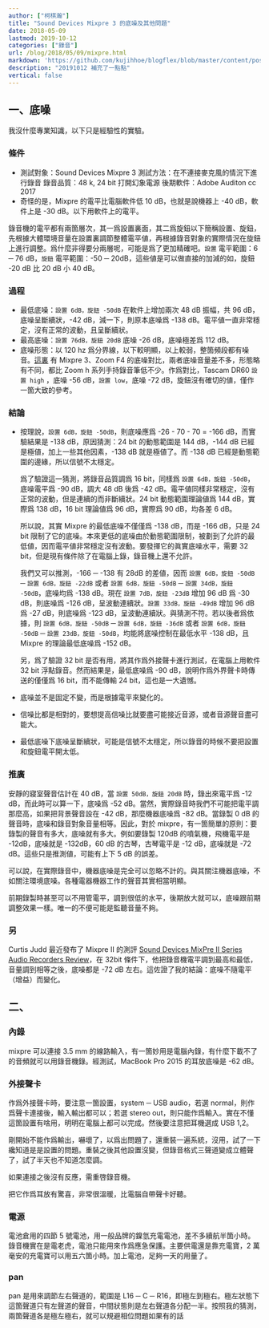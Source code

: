 ```yaml
---
author: ["柯棋瀚"]
title: "Sound Devices Mixpre 3 的底噪及其他問題"
date: 2018-05-09
lastmod: 2019-10-12
categories: ["錄音"]
url: /blog/2018/05/09/mixpre.html
markdown: 'https://github.com/kujihhoe/blogflex/blob/master/content/post/2018-05-09-mixpre.md'
description: "20191012 補充了一點點"
vertical: false
---
```

<!--more-->

## 一、底噪

我沒什麼專業知識，以下只是經驗性的實驗。

### 條件

- 測試對象：Sound Devices Mixpre 3
  測試方法：在不連接麥克風的情況下進行錄音
  錄音品質：48 k, 24 bit
  打開幻象電源
  後期軟件：Adobe Auditon cc 2017
- 奇怪的是，Mixpre 的電平比電腦軟件低 10 dB，也就是說機器上 -40 dB，軟件上是 -30 dB。以下用軟件上的電平。

錄音機的電平都有兩箇層次，其一爲設置裏面，其二爲旋鈕<n>以下簡稱設置、旋鈕</n>，先根據大體環境音量在設置裏調節整體電平値，再根據錄音對象的實際情況在旋鈕上進行調整。爲什麼非得要分兩層呢，可能是爲了更加精確吧。`設置` 電平範圍：6 ─ 76 dB，`旋鈕` 電平範圍：-50 ─ 20dB，這些値是可以做直接的加減的<n>如，旋鈕 -20 dB 比 20 dB 小 40 dB</n>。

### 過程

- 最低底噪：`設置 6dB，旋鈕 -50dB` 在軟件上增加兩次 48 dB 振幅，共 96 dB，底噪呈斷續狀，-42 dB，減一下，則原本底噪爲 -138 dB。電平値一直非常穩定，沒有正常的波動，且呈斷續狀。
- 最高底噪：`設置 76dB，旋鈕 20dB` 底噪 -26 dB，底噪極差爲 112 dB。
- 底噪形態：以 120 hz 爲分界線，以下較明顯，以上較弱，整箇頻段都有噪音。[這裏](https://www.youtube.com/watch?reload=9&v=lei4-bA3Pzk) 有 Mixpre 3、Zoom F4 的底噪對比，兩者底噪音量差不多，形態略有不同，都比 Zoom h 系列手持錄音筆低不少。作爲對比，Tascam DR60 `設置 high` ，底噪 -56 dB，`設置 low`，底噪 -72 dB，旋鈕沒有確切的値，僅作一箇大致的參考。

### 結論

- 按理說，`設置 6dB，旋鈕 -50dB`，則底噪應爲 -26 - 70 - 70 = -166 dB，而實驗結果是 -138 dB，原因猜測：24 bit 的動態範圍是 144 dB，-144 dB 已經是極値，加上一些其他因素，-138 dB 就是極値了。而 -138 dB 已經是動態範圍的邊緣，所以信號不太穩定。

  爲了驗證這一猜測，將錄音品質調爲 16 bit，同樣爲 `設置 6dB，旋鈕 -50dB`，底噪電平爲 -90 dB，調大 48 dB 後爲 -42 dB。電平値同樣非常穩定，沒有正常的波動，但是連續的而非斷續狀。24 bit 動態範圍理論値爲 144 dB，實際爲 138 dB，16 bit 理論値爲 96 dB，實際爲 90 dB，均各差 6 dB。

  所以說，其實 Mixpre 的最低底噪不僅僅爲 -138 dB，而是 -166 dB，只是 24 bit 限制了它的底噪。本來更低的底噪由於動態範圍限制，被劃到了允許的最低値，因而電平値非常穩定沒有波動。要發揮它的眞實底噪水平，需要 32 bit，但是現有條件除了在電腦上錄，錄音機上還不允許。

  我們又可以推測，-166 ─ -138 有 28dB 的差値，因而 `設置 6dB，旋鈕 -50dB` ─ `設置 6dB，旋鈕 -22dB` 或者 `設置 6dB，旋鈕 -50dB` ─ `設置 34dB，旋鈕 -50dB`，底噪均爲 -138 dB。現在 `設置 7dB，旋鈕 -23dB` 增加 96 dB 爲 -30 dB，則底噪爲 -126 dB，呈波動連續狀。`設置 33dB，旋鈕 -49dB` 增加 96 dB 爲 -27 dB，則底噪爲 -123 dB，呈波動連續狀。與猜測不符。若以後者爲依據，則 `設置 6dB，旋鈕 -50dB` ─ `設置 6dB，旋鈕 -36dB` 或者 `設置 6dB，旋鈕 -50dB` ─ `設置 23dB，旋鈕 -50dB`，均能將底噪控制在最低水平 -138 dB，且 Mixpre 的理論最低底噪爲 -152 dB。

  另，爲了驗證 32 bit 是否有用，將其作爲外接聲卡進行測試，在電腦上用軟件 32 bit 浮點錄音。然而結果是，最低底噪爲 -90 dB，說明作爲外界聲卡時傳送的僅僅爲 16 bit，而不能傳輸 24 bit，這也是一大遺憾。

- 底噪並不是固定不變，而是根據電平來變化的。
- 信噪比都是相對的，要想提高信噪比就要盡可能接近音源，或者音源聲音盡可能大。
- 最低底噪下底噪呈斷續狀，可能是信號不太穩定，所以錄音的時候不要把設置和旋鈕電平開太低。

### 推廣

安靜的寢室聲音估計在 40 dB，當 `設置 50dB，旋鈕 20dB` 時，錄出來電平爲 -12 dB，而此時可以算一下，底噪爲 -52 dB。當然，實際錄音時我們不可能把電平調那麼高，如果把背景聲音設在 -42 dB，那麼機器底噪爲 -82 dB。當錄製 0 dB 的聲音時，底噪和錄音對象音量相等。因此，對於 mixpre，有一箇簡單的原則：要錄製的聲音有多大，底噪就有多大。例如要錄製 120dB 的噴氣機，飛機電平是 -12dB，底噪就是 -132dB，60 dB 的古琴，古琴電平是 -12 dB，底噪就是 -72 dB。這些只是推測値，可能有上下 5 dB 的誤差。

可以說，在實際錄音中，機器底噪是完全可以忽略不計的。與其關注機器底噪，不如關注環境底噪。各種電器機器工作的聲音其實相當明顯。

前期錄製時甚至可以不用管電平，調到很低的水平，後期放大就可以，底噪跟前期調整效果一樣。唯一的不便可能是監聽音量不夠。

### 另

Curtis Judd 最近發布了 Mixpre II 的測評 [Sound Devices MixPre II Series Audio Recorders Review](https://www.youtube.com/watch?v=8lRVnMO14k8)，在 32bit 條件下，他把錄音機電平調到最高和最低，音量調到相等之後，底噪都是 -72 dB 左右。這佐證了我的結論：底噪不隨電平（增益）而變化。

## 二、

### 內錄

mixpre 可以連接 3.5 mm 的線路輸入，有一箇妙用是電腦內錄，有什麼下載不了的音頻就可以用錄音機錄。經測試，MacBook Pro 2015 的耳放底噪是 -62 dB。

### 外接聲卡

作爲外接聲卡時，要注意一箇設置，system ─ USB audio，若選 normal，則作爲聲卡連接後，輸入輸出都可以；若選 stereo out，則只能作爲輸入。實在不懂這箇設置有啥用，明明在電腦上都可以完成。然後要注意把耳機選成 USB 1,2。

剛開始不能作爲輸出，嚇壞了，以爲出問題了，還重裝一遍系統，沒用，試了一下纔知道是是設置的問題。重裝之後其他設置沒變，但錄音格式三聲道變成立體聲了，試了半天也不知道怎麼調。

如果連接之後沒有反應，需重啓錄音機。

把它作爲耳放有驚喜，非常很溫暖，比電腦自帶聲卡好聽。

### 電源

電池倉用的四節 5 號電池，用一般品牌的鎳氫充電電池，差不多續航半箇小時。錄音機實在是電老虎，電池只能用來作爲應急保護。主要供電還是靠充電寶，2 萬毫安的充電寶可以用五六箇小時。加上電池，足夠一天的用量了。

### pan

pan 是用來調節左右聲道的，範圍是 L16 ─ C ─ R16，即極左到極右。極左狀態下這箇聲道只有左聲道的聲音，中間狀態則是左右聲道各分配一半。按照我的猜測，兩箇聲道各是極左極右，就可以規避相位問題<n>如果有的話</n>
